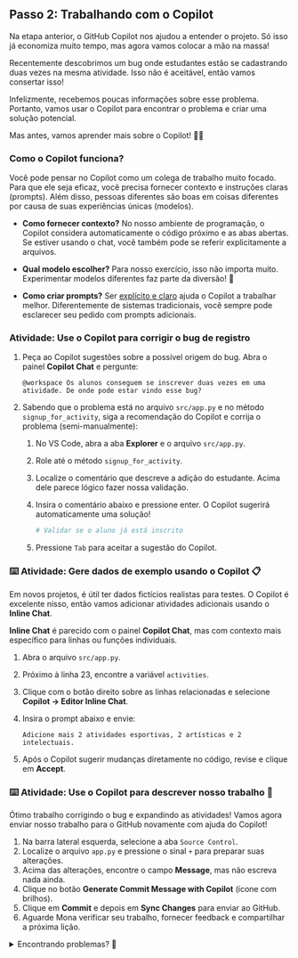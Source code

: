 ## Passo 2: Trabalhando com o Copilot

Na etapa anterior, o GitHub Copilot nos ajudou a entender o projeto. Só isso já economiza muito tempo, mas agora vamos colocar a mão na massa!

Recentemente descobrimos um bug onde estudantes estão se cadastrando duas vezes na mesma atividade. Isso não é aceitável, então vamos consertar isso!

Infelizmente, recebemos poucas informações sobre esse problema. Portanto, vamos usar o Copilot para encontrar o problema e criar uma solução potencial.

Mas antes, vamos aprender mais sobre o Copilot! 🧑‍🚀

### Como o Copilot funciona?

Você pode pensar no Copilot como um colega de trabalho muito focado. Para que ele seja eficaz, você precisa fornecer contexto e instruções claras (prompts). Além disso, pessoas diferentes são boas em coisas diferentes por causa de suas experiências únicas (modelos).

- **Como fornecer contexto?** No nosso ambiente de programação, o Copilot considera automaticamente o código próximo e as abas abertas. Se estiver usando o chat, você também pode se referir explicitamente a arquivos.

- **Qual modelo escolher?** Para nosso exercício, isso não importa muito. Experimentar modelos diferentes faz parte da diversão! 🤖

- **Como criar prompts?** Ser [explícito e claro](https://learn.microsoft.com/en-us/training/modules/introduction-prompt-engineering-with-github-copilot/2-prompt-engineering-foundations-best-practices) ajuda o Copilot a trabalhar melhor. Diferentemente de sistemas tradicionais, você sempre pode esclarecer seu pedido com prompts adicionais.

### Atividade: Use o Copilot para corrigir o bug de registro

1. Peça ao Copilot sugestões sobre a possível origem do bug. Abra o painel **Copilot Chat** e pergunte:

   ```prompt
   @workspace Os alunos conseguem se inscrever duas vezes em uma atividade. De onde pode estar vindo esse bug?
   ```

2. Sabendo que o problema está no arquivo `src/app.py` e no método `signup_for_activity`, siga a recomendação do Copilot e corrija o problema (semi-manualmente):

   1. No VS Code, abra a aba **Explorer** e o arquivo `src/app.py`.
   2. Role até o método `signup_for_activity`.
   3. Localize o comentário que descreve a adição do estudante. Acima dele parece lógico fazer nossa validação.
   4. Insira o comentário abaixo e pressione enter. O Copilot sugerirá automaticamente uma solução!

      ```python
      # Validar se o aluno já está inscrito
      ```

   5. Pressione `Tab` para aceitar a sugestão do Copilot.

### :keyboard: Atividade: Gere dados de exemplo usando o Copilot 📋

Em novos projetos, é útil ter dados fictícios realistas para testes. O Copilot é excelente nisso, então vamos adicionar atividades adicionais usando o **Inline Chat**.

**Inline Chat** é parecido com o painel **Copilot Chat**, mas com contexto mais específico para linhas ou funções individuais.

1. Abra o arquivo `src/app.py`.
2. Próximo à linha 23, encontre a variável `activities`.
3. Clique com o botão direito sobre as linhas relacionadas e selecione **Copilot → Editor Inline Chat**.
4. Insira o prompt abaixo e envie:

   ```prompt
   Adicione mais 2 atividades esportivas, 2 artísticas e 2 intelectuais.
   ```

5. Após o Copilot sugerir mudanças diretamente no código, revise e clique em **Accept**.

### :keyboard: Atividade: Use o Copilot para descrever nosso trabalho 💬

Ótimo trabalho corrigindo o bug e expandindo as atividades! Vamos agora enviar nosso trabalho para o GitHub novamente com ajuda do Copilot!

1. Na barra lateral esquerda, selecione a aba `Source Control`.
2. Localize o arquivo `app.py` e pressione o sinal `+` para preparar suas alterações.
3. Acima das alterações, encontre o campo **Message**, mas não escreva nada ainda.
4. Clique no botão **Generate Commit Message with Copilot** (ícone com brilhos).
5. Clique em **Commit** e depois em **Sync Changes** para enviar ao GitHub.
6. Aguarde Mona verificar seu trabalho, fornecer feedback e compartilhar a próxima lição.

<details>
<summary>Encontrando problemas? 🤷</summary><br/>

Se não houver feedback, verifique:
- Se você enviou corretamente as alterações no arquivo `src/app.py` para a branch `accelerate-with-copilot`.

</details>

